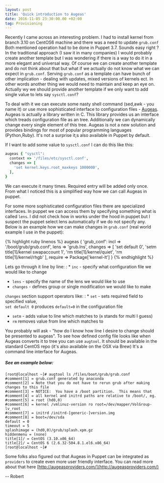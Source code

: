 ```yaml
---
layout: post
title: 'Quick introduction to Augeas'
date: 2016-11-05 23:30:00.00 +02:00
tag: Provisioning
---
```

Recently I came across an interesting problem. I had to install kernel
from branch 3.10 on CentOS6 machine and there was a need to update `grub.conf`
Both mentioned operation had to be done in Puppet 3.7. Sounds easy right ?
In the traditional approach (I saw it in many companies) I would probably 
create another template but I was wondering if there is a way to do it in a 
more elegant and universal way. Of course we can create another template 
and do not think about that but what if we actually do not know what we can expect 
in `grub.conf`. Serving `grub.conf` as a template can have bunch of other 
implication - dealing with updates, mixed versions of kernels ect.
In other words another thing we would need to maintain and keep an eye on.
Actually wy we should provide another template if we only want to add single value
to lets say `sysctl.conf`? 

To deal with it we can execute some nasty shell command (sed,awk - you name it)
or use more sophisticated interface to configuration files - [Augeas](http://augeas.net/). 
Augeas is actually a library written in C. This library provides us an interface which treads 
configuration file as an tree. Additionally we can dynamically change every single element of this tree. 
Augeas is not a new solution and provides bindings for most of popular programming languages (Python,Ruby).
It's not a surprise it;s also available in Puppet by default. 

If I want to add some value to `sysctl.conf` I can do this like this:
```ruby
augeas { "sysctl":
  context => '/files/etc/sysctl.conf',
  changes => [
    'set kernel.keys.root_maxkeys 1000000',
  ],
}
```
We can execute it many times. Required entry will be added only once. 
From what I noticed this is a simplified way how we can call Augeas in puppet. 

For some more sophisticated configuration files there are specialized interfaces.
In puppet we can access them by specifying something what is called `lens`.
I did not check how in works under the hood in puppet but I suspect the puppet 
select lens automatically if we do not specify any.
Below is an example how we can make changes in `grub.conf` (real world example I use in the puppet):


{% highlight ruby linenos %}
    augeas { 'grub_conf':
      incl    => '/boot/grub/grub.conf',
      lens    => 'grub.lns',
      changes => [
        'set default 0',
        'setm  title[1]/kernel swapaccount 1',
        'rm  title[1]/kernel/quiet',
        'rm  title[1]/kernel/rhgb'
        ],
      require => Package['kernel-lt']
    }
{% endhighlight %}


Lets go through it line by line:
  : * `inc` - specify what configuration file we would like to change
  * `lens` - specify the name of the lens we would like to use
  * `changes` - defines group or single modification we would like to make

`changes` section support operators like:
  : * `set` - sets required field to specified value,      
    `set default 0` produces `default=0` in the configuration file
  * `setm` - adds value to line which matches to (`m` stands for multi I guess)
  * `rm` removes value from line which matches to


You probably will ask - "how do I know how line I desire to change should be presented to augeas".
To see how defined config file looks like when Augeas converts it to tree you can use `augtool`.
It should be available in the standard CentOS repo (it's also available on the OSX via Brew)
It's a command line interface for Augeas. 
##### See an example below: #
```
[root@localhost ~]# augtool ls /files/boot/grub/grub.conf
#comment[1] = grub.conf generated by anaconda
#comment[2] = Note that you do not have to rerun grub after making changes to this file
#comment[3] = NOTICE:  You have a /boot partition.  This means that
#comment[4] = all kernel and initrd paths are relative to /boot/, eg.
#comment[5] = root (hd0,0)
#comment[6] = kernel /vmlinuz-version ro root=/dev/mapper/VolGroup-lv_root
#comment[7] = initrd /initrd-[generic-]version.img
#comment[8] = boot=/dev/sda
default = 0
timeout = 5
splashimage = (hd0,0)/grub/splash.xpm.gz
hiddenmenu = (none)
title[1]/ = CentOS (3.10.x86_64)
title[2]/ = CentOS 6 (2.6.32-504.8.1.el6.x86_64)
[root@localhost ~]#
```

Some folks also figured out that Augeas in Puppet can be integrated as `providers` to create even more user friendly interface.
You can read more about that here [http://augeasproviders.com/](http://augeasproviders.com/) 

--
Robert
